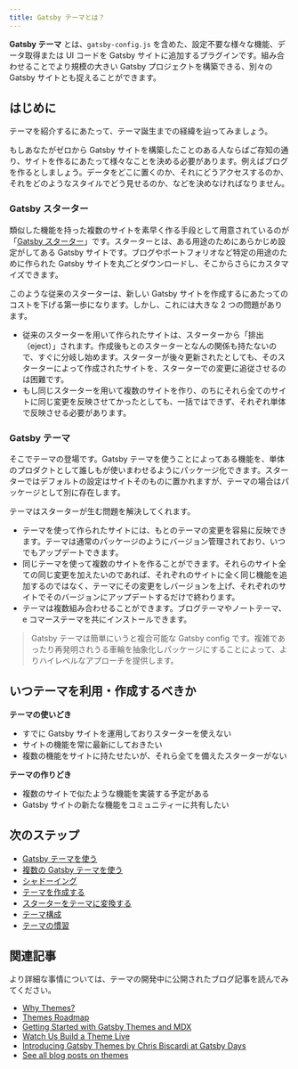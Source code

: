 ```yaml
---
title: Gatsby テーマとは？
---
```


**Gatsby テーマ** とは、`gatsby-config.js` を含めた、設定不要な様々な機能、データ取得または UI コードを Gatsby サイトに追加するプラグインです。組み合わせることでより規模の大きい Gatsby プロジェクトを構築できる、別々の Gatsby サイトとも捉えることができます。

## はじめに

テーマを紹介するにあたって、テーマ誕生までの経緯を辿ってみましょう。

もしあなたがゼロから Gatsby サイトを構築したことのある人ならばご存知の通り、サイトを作るにあたって様々なことを決める必要があります。例えばブログを作るとしましょう。データをどこに置くのか、それにどうアクセスするのか、それをどのようなスタイルでどう見せるのか、などを決めなければなりません。

### Gatsby スターター

類似した機能を持った複数のサイトを素早く作る手段として用意されているのが「[Gatsby スターター](/docs/starters/)」です。スターターとは、ある用途のためにあらかじめ設定がしてある Gatsby サイトです。ブログやポートフォリオなど特定の用途のために作られた Gatsby サイトを丸ごとダウンロードし、そこからさらにカスタマイズできます。

このような従来のスターターは、新しい Gatsby サイトを作成するにあたってのコストを下げる第一歩になります。しかし、これには大きな 2 つの問題があります。

- 従来のスターターを用いて作られたサイトは、スターターから「排出（eject）」されます。作成後もとのスターターとなんの関係も持たないので、すぐに分岐し始めます。スターターが後々更新されたとしても、そのスターターによって作成されたサイトを、スターターでの変更に追従させるのは困難です。
- もし同じスターターを用いて複数のサイトを作り、のちにそれら全てのサイトに同じ変更を反映させてかったとしても、一括ではできず、それぞれ単体で反映させる必要があります。

### Gatsby テーマ

そこでテーマの登場です。Gatsby テーマを使うことによってある機能を、単体のプロダクトとして誰しもが使いまわせるようにパッケージ化できます。スターターではデフォルトの設定はサイトそのものに置かれますが、テーマの場合はパッケージとして別に存在します。

テーマはスターターが生む問題を解決してくれます。

- テーマを使って作られたサイトには、もとのテーマの変更を容易に反映できます。テーマは通常のパッケージのようにバージョン管理されており、いつでもアップデートできます。
- 同じテーマを使って複数のサイトを作ることができます。それらのサイト全ての同じ変更を加えたいのであれば、それぞれのサイトに全く同じ機能を追加するのではなく、テーマにその変更をしバージョンを上げ、それぞれのサイトでそのバージョンにアップデートするだけで終わります。
- テーマは複数組み合わせることができます。ブログテーマやノートテーマ、e コマーステーマを共にインストールできます。

> Gatsby テーマは簡単にいうと複合可能な Gatsby config です。複雑であったり再発明されうる車輪を抽象化しパッケージにすることによって、よりハイレベルなアプローチを提供します。

## いつテーマを利用・作成するべきか

**テーマの使いどき**

- すでに Gatsby サイトを運用しておりスターターを使えない
- サイトの機能を常に最新にしておきたい
- 複数の機能をサイトに持たせたいが、それら全てを備えたスターターがない

**テーマの作りどき**

- 複数のサイトで似たような機能を実装する予定がある
- Gatsby サイトの新たな機能をコミュニティーに共有したい

## 次のステップ

- [Gatsby テーマを使う](/docs/themes/using-a-gatsby-theme)
- [複数の Gatsby テーマを使う](/docs/themes/using-multiple-gatsby-themes)
- [シャドーイング](/docs/themes/shadowing/)
- [テーマを作成する](/docs/themes/building-themes)
- [スターターをテーマに変換する](/docs/themes/converting-a-starter/)
- [テーマ構成](/docs/themes/theme-composition/)
- [テーマの慣習](/docs/themes/conventions/)

## 関連記事

より詳細な事情については、テーマの開発中に公開されたブログ記事を読んでみてください。

- [Why Themes?](/blog/2019-01-31-why-themes/)
- [Themes Roadmap](/blog/2019-03-11-gatsby-themes-roadmap/)
- [Getting Started with Gatsby Themes and MDX](/blog/2019-02-26-getting-started-with-gatsby-themes/)
- [Watch Us Build a Theme Live](/blog/2019-02-11-gatsby-themes-livestream-and-example/)
- [Introducing Gatsby Themes by Chris Biscardi at Gatsby Days](https://www.gatsbyjs.com/gatsby-days-themes-chris/)
- [See all blog posts on themes](/blog/tags/themes)
